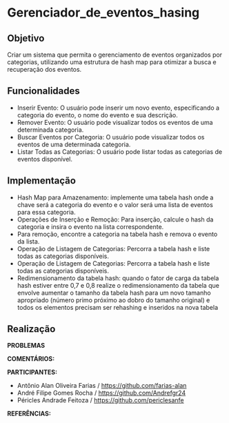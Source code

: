 # Gerenciador_de_eventos_hasing

## Objetivo
Criar um sistema que permita o gerenciamento de eventos organizados por categorias, utilizando uma estrutura de hash map para otimizar a busca e recuperação dos eventos.

## Funcionalidades
* Inserir Evento: O usuário pode inserir um novo evento, especificando a categoria do evento, o nome do evento e sua descrição.
* Remover Evento: O usuário pode visualizar todos os eventos de uma determinada categoria.
* Buscar Eventos por Categoria: O usuário pode visualizar todos os eventos de uma determinada categoria.
* Listar Todas as Categorias: O usuário pode listar todas as categorias de eventos disponível.

## Implementação
* Hash Map para Amazenamento: implemente uma tabela hash onde a chave será a categoria do evento e o valor será uma lista de eventos para essa categoria.
* Operações de Inserção e Remoção: Para inserção, calcule o hash da categoria e insira o evento na lista correspondente.
* Para remoção, encontre a categoria na tabela hash e remova o evento da lista.
* Operação de Listagem de Categorias: Percorra a tabela hash e liste todas as categorias disponíveis.
* Operação de Listagem de Categorias: Percorra a tabela hash e liste todas as categorias disponíveis.
* Redimensionamento da tabela hash: quando o fator de carga da tabela hash estiver entre 0,7 e 0,8 realize o redimensionamento da tabela que envolve aumentar o tamanho da tabela hash para um novo tamanho apropriado (número primo próximo ao dobro do tamanho original) e todos os elementos precisam ser rehashing e inseridos na nova tabela

## Realização

<b>PROBLEMAS</b>

<b>COMENTÁRIOS:</b>

<b>PARTICIPANTES:</b>

* Antônio Alan Oliveira Farias / https://github.com/farias-alan
* André Filipe Gomes Rocha / https://github.com/Andrefgr24
* Péricles Andrade Feitoza / https://github.com/periclesanfe

<b>REFERÊNCIAS:</b>
